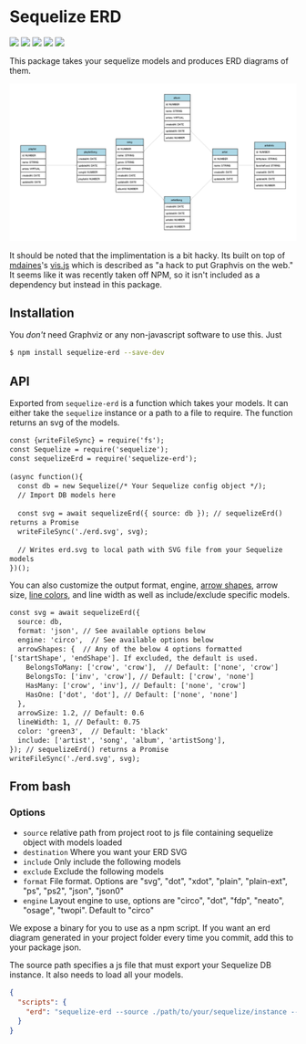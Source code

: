 # Sequelize ERD
![](https://img.shields.io/github/languages/top/zekenie/sequelize-erd.svg)
![](https://img.shields.io/github/repo-size/zekenie/sequelize-erd.svg)
![](https://img.shields.io/github/issues/zekenie/sequelize-erd.svg)
![](https://img.shields.io/david/zekenie/sequelize-erd.svg)
![](https://img.shields.io/github/last-commit/zekenie/sequelize-erd.svg)


This package takes your sequelize models and produces ERD diagrams of them.

![Example](sample.png)

It should be noted that the implimentation is a bit hacky. Its built on top of [mdaines](https://github.com/mdaines)'s [vis.js](https://github.com/mdaines/viz.js/) which is described as "a hack to put Graphvis on the web." It seems like it was recently taken off NPM, so it isn't included as a dependency but instead in this package.

## Installation

You _don't_ need Graphviz or any non-javascript software to use this. Just

```bash
$ npm install sequelize-erd --save-dev
```

## API

Exported from `sequelize-erd` is a function which takes your models. It can either take the `sequelize` instance or a path to a file to require. The function returns an svg of the models.

```
const {writeFileSync} = require('fs');
const Sequelize = require('sequelize');
const sequelizeErd = require('sequelize-erd');

(async function(){
  const db = new Sequelize(/* Your Sequelize config object */);
  // Import DB models here

  const svg = await sequelizeErd({ source: db }); // sequelizeErd() returns a Promise
  writeFileSync('./erd.svg', svg);

  // Writes erd.svg to local path with SVG file from your Sequelize models
})();
```

You can also customize the output format, engine, [arrow shapes](https://graphviz.gitlab.io/_pages/doc/info/arrows.html), arrow size, [line colors](https://graphviz.gitlab.io/_pages/doc/info/colors.html), and line width as well as include/exclude specific models.

```
const svg = await sequelizeErd({
  source: db,
  format: 'json', // See available options below
  engine: 'circo',  // See available options below
  arrowShapes: {  // Any of the below 4 options formatted ['startShape', 'endShape']. If excluded, the default is used.
    BelongsToMany: ['crow', 'crow'],  // Default: ['none', 'crow']
    BelongsTo: ['inv', 'crow'], // Default: ['crow', 'none']
    HasMany: ['crow', 'inv'], // Default: ['none', 'crow']
    HasOne: ['dot', 'dot'], // Default: ['none', 'none']
  },
  arrowSize: 1.2, // Default: 0.6
  lineWidth: 1, // Default: 0.75
  color: 'green3',  // Default: 'black'
  include: ['artist', 'song', 'album', 'artistSong'],
}); // sequelizeErd() returns a Promise
writeFileSync('./erd.svg', svg);
```

## From bash

### Options

- `source` relative path from project root to js file containing sequelize object with models loaded
- `destination` Where you want your ERD SVG
- `include` Only include the following models
- `exclude` Exclude the following models
- `format` File format. Options are "svg", "dot", "xdot", "plain", "plain-ext", "ps", "ps2", "json", "json0"
- `engine` Layout engine to use, options are "circo", "dot", "fdp", "neato", "osage", "twopi". Default to "circo"

We expose a binary for you to use as a npm script. If you want an erd diagram generated in your project folder every time you commit, add this to your package json.

The source path specifies a js file that must export your Sequelize DB instance. It also needs to load all your models.

```json
{
  "scripts": {
    "erd": "sequelize-erd --source ./path/to/your/sequelize/instance --destination ./erd.svg"
  }
}
```
